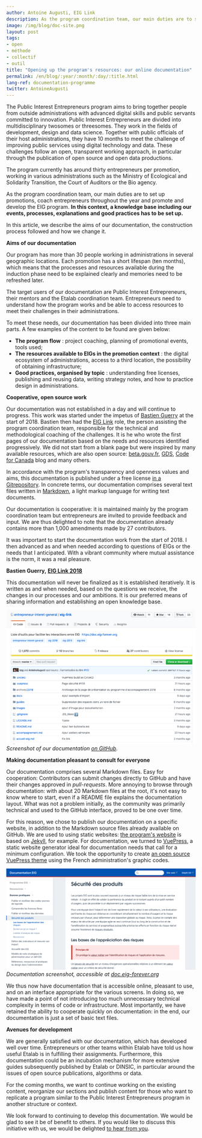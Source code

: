 ```yaml
---
author: Antoine Augusti, EIG Link
description: As the program coordination team, our main duties are to set up cohorts, coach entrepreneurs throughout the year and promote and develop the EIG program. In this context, a knowledge base including our events, processes, explanations and good practices has to be set up. In this article, we describe the aims of our documentation, the construction process followed and how we update it.
image: /img/blog/doc-site.png
layout: post
tags:
- open
- méthode
- collectif
- outil
title: "Opening up the program's resources: our online documentation"
permalink: /en/blog/:year/:month/:day/:title.html
lang-ref: documentation-programme
twitter: AntoineAugusti
---
```


The Public Interest Entrepreneurs program aims to bring together people from outside administrations with advanced digital skills and public servants committed to innovation. Public Interest Entrepreneurs are divided into multidisciplinary twosomes or threesomes. They work in the fields of development, design and data science. Together with public officials of their host administrations, they have 10 months to meet the challenge of improving public services using digital technology and data. These challenges follow an open, transparent working approach, in particular through the publication of open source and open data productions.

The program currently has around thirty entrepreneurs per promotion, working in various administrations such as the Ministry of Ecological and Solidarity Transition, the Court of Auditors or the Bio agency.

As the program coordination team, our main duties are to set up promotions, coach entrepreneurs throughout the year and promote and develop the EIG program. **In this context, a knowledge base including our events, processes, explanations and good practices has to be set up.**

In this article, we describe the aims of our documentation, the construction process followed and how we change it.

**Aims of our documentation**

Our program has more than 30 people working in administrations in several geographic locations. Each promotion has a short lifespan (ten months), which means that the processes and resources available during the induction phase need to be explained clearly and memories need to be refreshed later.

The target users of our documentation are Public Interest Entrepreneurs, their mentors and the Etalab coordination team. Entrepreneurs need to understand how the program works and be able to access resources to meet their challenges in their administrations.

To meet these needs, our documentation has been divided into three main parts. A few examples of the content to be found are given below:

- **The program flow** : project coaching, planning of promotional events, tools used;
- **The resources available to EIGs in the promotion context** : the digital ecosystem of administrations, access to a third location, the possibility of obtaining infrastructure;
- **Good practices, organised by topic** : understanding free licenses, publishing and reusing data, writing strategy notes, and how to practice design in administrations.

**Cooperative, open source work**

Our documentation was not established in a day and will continue to progress. This work was started under the impetus of [Bastien Guerry](https://entrepreneur-interet-general.etalab.gouv.fr/communaute/2018/bastien-guerry.html) at the start of 2018. Bastien then had the [EIG Link](https://entrepreneur-interet-general.etalab.gouv.fr/defis/2018/eiglink.html) role, the person assisting the program coordination team, responsible for the technical and methodological coaching of the challenges. It is he who wrote the first pages of our documentation based on the needs and resources identified progressively. We did not start from a blank page but were inspired by many available resources, which are also open source: [beta.gouv.fr](https://beta.gouv.fr/), [GDS](https://www.gov.uk/government/organisations/government-digital-service), [Code for Canada](https://medium.com/code-for-canada) blog and many others.

In accordance with the program&#39;s transparency and openness values and aims, this documentation is published under a free license [in a Gitrepository](https://github.com/entrepreneur-interet-general/eig-link). In concrete terms, our documentation comprises several text files written in [Markdown](https://fr.wikipedia.org/wiki/Markdown), a light markup language for writing text documents.

Our documentation is cooperative: it is maintained mainly by the program coordination team but entrepreneurs are invited to provide feedback and input. We are thus delighted to note that the documentation already contains more than 1,000 amendments made by 27 contributors.

It was important to start the documentation work from the start of 2018. I then advanced as and when needed according to questions of EIGs or the needs that I anticipated. With a vibrant community where mutual assistance is the norm, it was a real pleasure.

**Bastien Guerry,** [**EIG Link 2018**](https://entrepreneur-interet-general.etalab.gouv.fr/defis/2018/eiglink.html)

This documentation will never be finalized as it is established iteratively. It is written as and when needed, based on the questions we receive, the changes in our processes and our ambitions. It is our preferred means of sharing information and establishing an open knowledge base.

![Interface web de GitHub montrant plusieurs fichiers.](/img/blog/doc-github.png)
_Screenshot of our documentation [on GitHub](https://github.com/entrepreneur-interet-general/eig-link)._

**Making documentation pleasant to consult for everyone**

Our documentation comprises several Markdown files. Easy for cooperation: Contributors can submit changes directly to GitHub and have their changes approved in _pull-requests_. More annoying to browse through documentation: with about 20 Markdown files at the root, it&#39;s not easy to know where to start, even if a README file explains the documentation layout. What was not a problem initially, as the community was primarily technical and used to the GitHub interface, proved to be one over time.

For this reason, we chose to publish our documentation on a specific website, in addition to the Markdown source files already available on GitHub. We are used to using static websites: [the program&#39;s website](https://entrepreneur-interet-general.etalab.gouv.fr/) is based on [Jekyll](https://jekyllrb.com/), for example. For documentation, we turned to [VuePress](https://vuepress.vuejs.org/), a static website generator ideal for documentation needs that call for a minimum configuration. We took the opportunity to create [an open source VuePress theme](https://vuepress-gouv-fr-demo.eig-forever.org/) using the French administration&#39;s graphic codes.

![Site web de la documentation du programme faisant apparaitre une page sur la sécurité et un menu.](/img/blog/doc-site.png)
_Documentation screenshot, accessible at [doc.eig-forever.org](https://doc.eig-forever.org/)_

We thus now have documentation that is accessible online, pleasant to use, and on an interface appropriate for the various screens. In doing so, we have made a point of not introducing too much unnecessary technical complexity in terms of code or infrastructure. Most importantly, we have retained the ability to cooperate quickly on documentation: in the end, our documentation is just a set of basic text files.

**Avenues for development**

We are generally satisfied with our documentation, which has developed well over time. Entrepreneurs or other teams within Etalab have told us how useful Etalab is in fulfilling their assignments. Furthermore, this documentation could be an incubation mechanism for more extensive guides subsequently published by Etalab or DINSIC, in particular around the issues of open source publications, algorithms or data.

For the coming months, we want to continue working on the existing content, reorganize our sections and publish content for those who want to replicate a program similar to the Public Interest Entrepreneurs program in another structure or context.

We look forward to continuing to develop this documentation. We would be glad to see it be of benefit to others. If you would like to discuss this initiative with us, we would be delighted [to hear from you](https://entrepreneur-interet-general.etalab.gouv.fr/contact.html).
